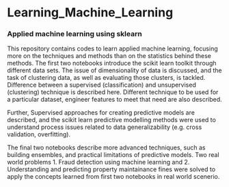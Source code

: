 # Learning_Machine_Learning
### Applied machine learning using sklearn        

This repository contains codes to learn applied machine learning, focusing more on the techniques and methods than on the statistics behind these methods. The first two notebooks introduce the scikit learn toolkit through different data sets. The issue of dimensionality of data is discussed, and the task of clustering data, as well as evaluating those clusters, is tackled. Difference between a supervised (classification) and unsupervised (clustering) technique is described here. Different technique to be used for a particular dataset, engineer features to meet that need are also described.  

Further, Supervised approaches for creating predictive models are described, and the scikit learn predictive modelling methods were used to understand process issues related to data generalizability (e.g. cross validation, overfitting).       

The final two notebooks describe more advanced techniques, such as building ensembles, and practical limitations of predictive models. Two real world problems 1. Fraud detection using machine learning and 2. Understanding and predicting property maintainance fines were solved to apply the concepts learned from first two notebooks in real world scenerio.             
